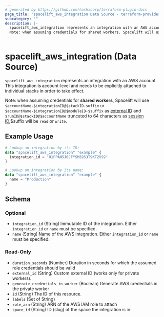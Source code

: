 ```yaml
---
# generated by https://github.com/hashicorp/terraform-plugin-docs
page_title: "spacelift_aws_integration Data Source - terraform-provider-spacelift"
subcategory: ""
description: |-
  spacelift_aws_integration represents an integration with an AWS account. This integration is account-level and needs to be explicitly attached to individual stacks in order to take effect.
  Note: when assuming credentials for shared workers, Spacelift will use $accountName-$integrationID@$stackID-suffix or $accountName-$integrationID@$moduleID-$suffix as external ID https://docs.aws.amazon.com/IAM/latest/UserGuide/id_roles_create_for-user_externalid.html and $runID@$stackID@$accountName truncated to 64 characters as session ID https://docs.aws.amazon.com/STS/latest/APIReference/API_AssumeRole,$suffix will be read or write.
---
```


# spacelift_aws_integration (Data Source)

`spacelift_aws_integration` represents an integration with an AWS account. This integration is account-level and needs to be explicitly attached to individual stacks in order to take effect.

Note: when assuming credentials for **shared workers**, Spacelift will use `$accountName-$integrationID@$stackID-suffix` or `$accountName-$integrationID@$moduleID-$suffix` as [external ID](https://docs.aws.amazon.com/IAM/latest/UserGuide/id_roles_create_for-user_externalid.html) and `$runID@$stackID@$accountName` truncated to 64 characters as [session ID](https://docs.aws.amazon.com/STS/latest/APIReference/API_AssumeRole),$suffix will be `read` or `write`.

## Example Usage

```terraform
# Lookup an integration by its ID:
data "spacelift_aws_integration" "example" {
  integration_id = "01FPAH5J0JFYSM5953T9KT2VS9"
}

# Lookup an integration by its name:
data "spacelift_aws_integration" "example" {
  name = "Production"
}
```

<!-- schema generated by tfplugindocs -->
## Schema

### Optional

- `integration_id` (String) Immutable ID of the integration. Either `integration_id` or `name` must be specified.
- `name` (String) Name of the AWS integration. Either `integration_id` or `name` must be specified.

### Read-Only

- `duration_seconds` (Number) Duration in seconds for which the assumed role credentials should be valid
- `external_id` (String) Custom external ID (works only for private workers).
- `generate_credentials_in_worker` (Boolean) Generate AWS credentials in the private worker
- `id` (String) The ID of this resource.
- `labels` (Set of String)
- `role_arn` (String) ARN of the AWS IAM role to attach
- `space_id` (String) ID (slug) of the space the integration is in



